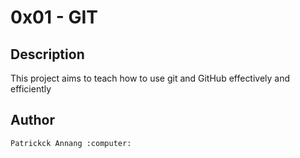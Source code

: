 # 0x01 - GIT

## Description

This project aims to teach how to use git and GitHub effectively and efficiently

## Author

`Patrickck Annang :computer:`
